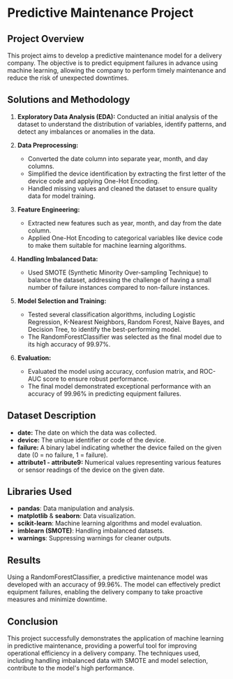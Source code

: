 # Predictive Maintenance Project

## Project Overview
This project aims to develop a predictive maintenance model for a delivery company. The objective is to predict equipment failures in advance using machine learning, allowing the company to perform timely maintenance and reduce the risk of unexpected downtimes.

## Solutions and Methodology

1. **Exploratory Data Analysis (EDA):** Conducted an initial analysis of the dataset to understand the distribution of variables, identify patterns, and detect any imbalances or anomalies in the data.

2. **Data Preprocessing:** 
   - Converted the date column into separate year, month, and day columns.
   - Simplified the device identification by extracting the first letter of the device code and applying One-Hot Encoding.
   - Handled missing values and cleaned the dataset to ensure quality data for model training.

3. **Feature Engineering:** 
   - Extracted new features such as year, month, and day from the date column.
   - Applied One-Hot Encoding to categorical variables like device code to make them suitable for machine learning algorithms.

4. **Handling Imbalanced Data:** 
   - Used SMOTE (Synthetic Minority Over-sampling Technique) to balance the dataset, addressing the challenge of having a small number of failure instances compared to non-failure instances.

5. **Model Selection and Training:** 
   - Tested several classification algorithms, including Logistic Regression, K-Nearest Neighbors, Random Forest, Naive Bayes, and Decision Tree, to identify the best-performing model.
   - The RandomForestClassifier was selected as the final model due to its high accuracy of 99.97%.

6. **Evaluation:**
   - Evaluated the model using accuracy, confusion matrix, and ROC-AUC score to ensure robust performance.
   - The final model demonstrated exceptional performance with an accuracy of 99.96% in predicting equipment failures.

## Dataset Description
- **date:** The date on which the data was collected.
- **device:** The unique identifier or code of the device.
- **failure:** A binary label indicating whether the device failed on the given date (0 = no failure, 1 = failure).
- **attribute1 - attribute9:** Numerical values representing various features or sensor readings of the device on the given date.

## Libraries Used
- **pandas**: Data manipulation and analysis.
- **matplotlib** & **seaborn**: Data visualization.
- **scikit-learn**: Machine learning algorithms and model evaluation.
- **imblearn (SMOTE)**: Handling imbalanced datasets.
- **warnings**: Suppressing warnings for cleaner outputs.

## Results
Using a RandomForestClassifier, a predictive maintenance model was developed with an accuracy of 99.96%. The model can effectively predict equipment failures, enabling the delivery company to take proactive measures and minimize downtime.

## Conclusion
This project successfully demonstrates the application of machine learning in predictive maintenance, providing a powerful tool for improving operational efficiency in a delivery company. The techniques used, including handling imbalanced data with SMOTE and model selection, contribute to the model's high performance.
